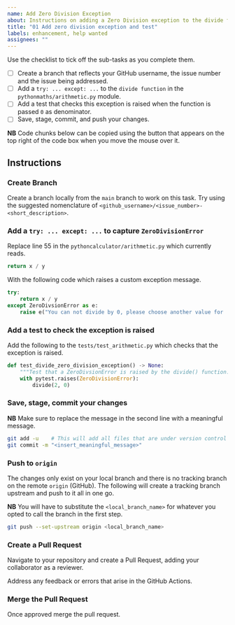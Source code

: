 ```yaml
---
name: Add Zero Division Exception
about: Instructions on adding a Zero Division exception to the divide function
title: "01 Add zero division exception and test"
labels: enhancement, help wanted
assignees: ""
---
```


Use the checklist to tick off the sub-tasks as you complete them.

- [ ] Create a branch that reflects your GitHub username, the issue number and the issue being addressed.
- [ ] Add a `try: ... except: ...` to the `divide function` in the `pythonmaths/arithmetic.py` module.
- [ ] Add a test that checks this exception is raised when the function is passed `0` as denominator.
- [ ] Save, stage, commit, and push your changes.

**NB** Code chunks below can be copied using the button that appears on the top right of the code box when you move the
mouse over it.

## Instructions

### Create Branch

Create a branch locally from the `main` branch to work on this task. Try using the suggested nomenclature of
`<github_username>/<issue_number>-<short_description>`.

### Add a `try: ... except: ...` to capture `ZeroDivisionError`

Replace line 55 in the `pythoncalculator/arithmetic.py` which currently reads.

```python
return x / y
```

With the following code which raises a custom exception message.

```python
try:
    return x / y
except ZeroDivsionError as e:
    raise e("You can not divide by 0, please choose another value for 'y'.")
```

### Add a test to check the exception is raised

Add the following to the `tests/test_arithmetic.py` which checks that the exception is raised.

```python
def test_divide_zero_division_exception() -> None:
    """Test that a ZeroDivsionError is raised by the divide() function."""
    with pytest.raises(ZeroDivisionError):
        divide(2, 0)
```

### Save, stage, commit your changes

**NB** Make sure to replace the message in the second line with a meaningful message.

```bash
git add -u    # This will add all files that are under version control and have been modified
git commit -m "<insert_meaningful_message>"
```

### Push to `origin`

The changes only exist on your local branch and there is no tracking branch on the remote `origin` (GitHub). The
following will create a tracking branch upstream and push to it all in one go.

**NB** You will have to substitute the `<local_branch_name>` for whatever you opted to call the branch in the first
step.

```bash
git push --set-upstream origin <local_branch_name>
```

### Create a Pull Request

Navigate to your repository and create a Pull Request, adding your collaborator as a reviewer.

Address any feedback or errors that arise in the GitHub Actions.

### Merge the Pull Request

Once approved merge the pull request.
